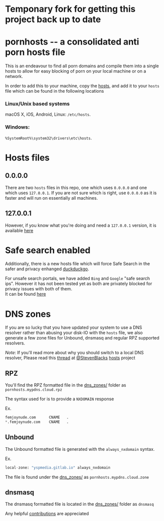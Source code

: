 # Temponary fork for getting this project back up to date

# pornhosts -- a consolidated anti porn hosts file

This is an endeavour to find all porn domains and compile them into a single 
hosts to allow for easy blocking of porn on your local machine or on a network.

In order to add this to your machine, copy the  [hosts](0.0.0.0/hosts), and add 
it to your `hosts` file which can be found in the following locations

### Linux/Unix based systems
macOS X, iOS, Android, Linux: `/etc/hosts`.

### Windows: 
`%SystemRoot%\system32\drivers\etc\hosts`.

# Hosts files
## 0.0.0.0
There are two `hosts` files in this repo, one which uses `0.0.0.0` and 
one which uses `127.0.0.1`. If you are not sure which is right, use 
`0.0.0.0` as it is faster and will run on essentially all machines.

## 127.0.0.1
However, if you know what you're doing and need a `127.0.0.1` version, it 
is available [here](127.0.0.1/hosts)

# Safe search enabled
Additionally, there is a new hosts file which will force Safe Search in the 
safer and privacy enhanged [duckduckgo](https://safe.duckduckgo.com).

For unsafe search portals, we have added `Bing` and `Google` "safe search ips". 
However it has not been tested yet as both are privately blocked for privacy
issues with both of them.   
It can be found [here](SafeSearch/hosts)

# DNS zones
If you are so lucky that you have updated your system to use a DNS resolver
rather than abusing your disk-IO with the `hosts` file, we also generate a few
zone files for Unbound, dnsmasq and regular RPZ supported resolvers.

*Note*: If you'll read more about why you should switch to a local DNS resolver,
Please read this [thread](https://github.com/StevenBlack/hosts/issues/1057) at 
[@StevenBlacks](https://github.com/StevenBlack)
[hosts](https://github.com/StevenBlack/hosts) project

## RPZ
You'll find the RPZ formatted file in the [dns_zones/](dns_zones/) folder as 
`pornhosts.mypdns.cloud.rpz`

The syntax used for is to provide a `NXDOMAIN` response

Ex.

```python
femjoynude.com		CNAME	.
*.femjoynude.com	CNAME	.
```

## Unbound
The Unbound formatted file is generated with the `always_nxdomain` syntax.

Ex.

```python
local-zone: "yspmedia.gitlab.io" always_nxdomain
```

The file is found under the [dns_zones/](dns_zones/) as 
`pornhosts.mypdns.cloud.zone`

## dnsmasq
The dnsmasq formatted file is located in the [dns_zones/](dns_zones/) folder as
 `dnsmasq`

Any helpful [contributions](CONTRIBUTING.md) are appreciated
